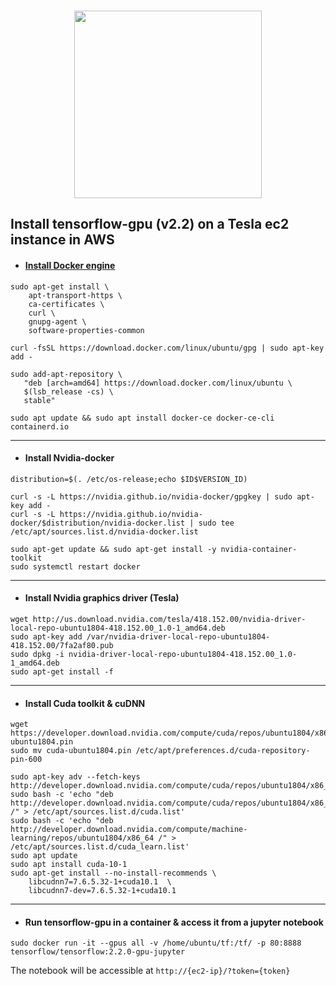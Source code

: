<h3 align="center">
  <img src="https://d20vrrgs8k4bvw.cloudfront.net/images/courses/logos/logo-color-tensorflow.png" width="300">
</h3>

## Install tensorflow-gpu (v2.2) on a Tesla ec2 instance in AWS

* #### [Install Docker engine](https://docs.docker.com/engine/install/ubuntu/)
```
sudo apt-get install \
    apt-transport-https \
    ca-certificates \
    curl \
    gnupg-agent \
    software-properties-common
```
```
curl -fsSL https://download.docker.com/linux/ubuntu/gpg | sudo apt-key add -
```
```
sudo add-apt-repository \
   "deb [arch=amd64] https://download.docker.com/linux/ubuntu \
   $(lsb_release -cs) \
   stable"
```
```
sudo apt update && sudo apt install docker-ce docker-ce-cli containerd.io
```
****

* #### Install Nvidia-docker
```
distribution=$(. /etc/os-release;echo $ID$VERSION_ID)
```
```
curl -s -L https://nvidia.github.io/nvidia-docker/gpgkey | sudo apt-key add -
curl -s -L https://nvidia.github.io/nvidia-docker/$distribution/nvidia-docker.list | sudo tee /etc/apt/sources.list.d/nvidia-docker.list
```
```
sudo apt-get update && sudo apt-get install -y nvidia-container-toolkit
sudo systemctl restart docker
```
****

* #### Install Nvidia graphics driver (Tesla)
```
wget http://us.download.nvidia.com/tesla/418.152.00/nvidia-driver-local-repo-ubuntu1804-418.152.00_1.0-1_amd64.deb
sudo apt-key add /var/nvidia-driver-local-repo-ubuntu1804-418.152.00/7fa2af80.pub
sudo dpkg -i nvidia-driver-local-repo-ubuntu1804-418.152.00_1.0-1_amd64.deb
sudo apt-get install -f
```
****

* #### Install Cuda toolkit & cuDNN
```
wget https://developer.download.nvidia.com/compute/cuda/repos/ubuntu1804/x86_64/cuda-ubuntu1804.pin
sudo mv cuda-ubuntu1804.pin /etc/apt/preferences.d/cuda-repository-pin-600
```
```
sudo apt-key adv --fetch-keys  http://developer.download.nvidia.com/compute/cuda/repos/ubuntu1804/x86_64/7fa2af80.pub
sudo bash -c 'echo "deb http://developer.download.nvidia.com/compute/cuda/repos/ubuntu1804/x86_64 /" > /etc/apt/sources.list.d/cuda.list'
sudo bash -c 'echo "deb http://developer.download.nvidia.com/compute/machine-learning/repos/ubuntu1804/x86_64 /" > /etc/apt/sources.list.d/cuda_learn.list'
sudo apt update
sudo apt install cuda-10-1
sudo apt-get install --no-install-recommends \
    libcudnn7=7.6.5.32-1+cuda10.1  \
    libcudnn7-dev=7.6.5.32-1+cuda10.1
```
****

* #### Run tensorflow-gpu in a container & access it from a jupyter notebook
```
sudo docker run -it --gpus all -v /home/ubuntu/tf:/tf/ -p 80:8888 tensorflow/tensorflow:2.2.0-gpu-jupyter
```
The notebook will be accessible at `http://{ec2-ip}/?token={token}`
